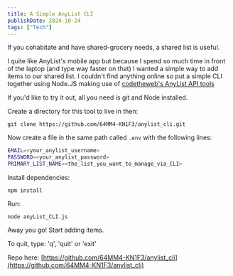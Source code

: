```yaml
---
title: A Simple AnyList CLI
publishDate: 2024-10-24
tags: ["Tech"]
---
```


If you cohabitate and have shared-grocery needs, a shared list is useful.

I quite like AnyList's mobile app but because I spend so much time in front of the laptop (and type way faster on that) I wanted a simple way to add items to our shared list. I couldn't find anything online so put a simple CLI together using Node.JS making use of [codetheweb's AnyList API tools](https://github.com/codetheweb/anylist)

If you'd like to try it out, all you need is git and Node installed.

Create a directory for this tool to live in then:
```shell
git clone https://github.com/64MM4-KN1F3/anylist_cli.git
```

Now create a file in the same path called `.env` with the following lines:
```sh
EMAIL=<your_anylist_username>
PASSWORD=<your_anylist_password>
PRIMARY_LIST_NAME=<the_list_you_want_to_manage_via_CLI>
```

Install dependencies: 
```shell
npm install
```

Run:
```shell
node anyList_CLI.js
```

Away you go! Start adding items.

To quit, type: 'q', 'quit' or 'exit'

Repo here: [https://github.com/64MM4-KN1F3/anylist_cli](https://github.com/64MM4-KN1F3/anylist_cli)

